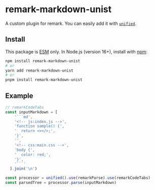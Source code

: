 # remark-markdown-unist

A custom plugin for remark. You can easily add it with [`unified`](https://github.com/unifiedjs/unified).

## Install

This package is [ESM](https://gist.github.com/sindresorhus/a39789f98801d908bbc7ff3ecc99d99c) only. In Node.js (version 16+), install with [npm](https://docs.npmjs.com/cli/v11/commands/npm-install):

```bash
npm install remark-markdown-unist
# or
yarn add remark-markdown-unist
# or
pnpm install remark-markdown-unist
```

## Example

````js
// remarkCodeTabs
const inputMarkdown = [
    '```md',
    '<!-- js:index.js -->',
    'function sample() {',
    '  return <></>;',
    '}',
    '',
    '<!-- css:main.css -->',
    'body {',
    '  color: red;',
    '}',
    '```'
  ].join('\n')

const processor = unified().use(remarkParse).use(remarkCodeTabs)
const parsedTree = processor.parse(inputMarkdown)
````
